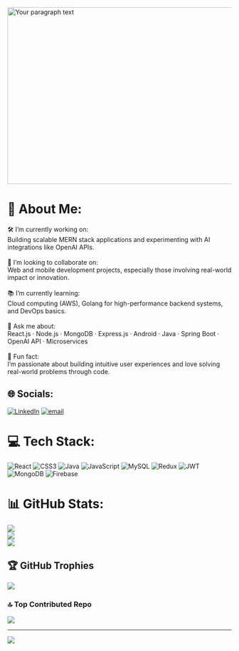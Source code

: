 
<img width="1584" height="396" alt="Your paragraph text" src="https://github.com/user-attachments/assets/b78ebed3-4ae7-4dfa-963a-020af68b7ed8" />

# 💫 About Me:
🛠 I’m currently working on:<br>Building scalable MERN stack applications and experimenting with AI integrations like OpenAI APIs.<br><br>🤝 I’m looking to collaborate on:<br>Web and mobile development projects, especially those involving real-world impact or innovation.<br><br>📚 I’m currently learning:<br>Cloud computing (AWS), Golang for high-performance backend systems, and DevOps basics.<br><br>💬 Ask me about:<br>React.js · Node.js · MongoDB · Express.js · Android · Java · Spring Boot · OpenAI API · Microservices<br><br>🎯 Fun fact:<br>I’m passionate about building intuitive user experiences and love solving real-world problems through code.


## 🌐 Socials:
[![LinkedIn](https://img.shields.io/badge/LinkedIn-%230077B5.svg?logo=linkedin&logoColor=white)](https://linkedin.com/in/https://www.linkedin.com/in/khushi-jain-539259259/) [![email](https://img.shields.io/badge/Email-D14836?logo=gmail&logoColor=white)](mailto:ktjain1456@gmail.com) 

# 💻 Tech Stack:
![React](https://img.shields.io/badge/react-%2320232a.svg?style=for-the-badge&logo=react&logoColor=%2361DAFB) ![CSS3](https://img.shields.io/badge/css3-%231572B6.svg?style=for-the-badge&logo=css3&logoColor=white) ![Java](https://img.shields.io/badge/java-%23ED8B00.svg?style=for-the-badge&logo=openjdk&logoColor=white) ![JavaScript](https://img.shields.io/badge/javascript-%23323330.svg?style=for-the-badge&logo=javascript&logoColor=%23F7DF1E) ![MySQL](https://img.shields.io/badge/mysql-4479A1.svg?style=for-the-badge&logo=mysql&logoColor=white) ![Redux](https://img.shields.io/badge/redux-%23593d88.svg?style=for-the-badge&logo=redux&logoColor=white) ![JWT](https://img.shields.io/badge/JWT-black?style=for-the-badge&logo=JSON%20web%20tokens) ![MongoDB](https://img.shields.io/badge/MongoDB-%234ea94b.svg?style=for-the-badge&logo=mongodb&logoColor=white) ![Firebase](https://img.shields.io/badge/firebase-%23039BE5.svg?style=for-the-badge&logo=firebase)
# 📊 GitHub Stats:
![](https://github-readme-stats.vercel.app/api?username=khushi-jain123&theme=blue-green&hide_border=false&include_all_commits=false&count_private=false)<br/>
![](https://nirzak-streak-stats.vercel.app/?user=khushi-jain123&theme=blue-green&hide_border=false)<br/>
![](https://github-readme-stats.vercel.app/api/top-langs/?username=khushi-jain123&theme=blue-green&hide_border=false&include_all_commits=false&count_private=false&layout=compact)

## 🏆 GitHub Trophies
![](https://github-profile-trophy.vercel.app/?username=khushi-jain123&theme=radical&no-frame=false&no-bg=true&margin-w=4)

### 🔝 Top Contributed Repo
![](https://github-contributor-stats.vercel.app/api?username=khushi-jain123&limit=5&theme=dark&combine_all_yearly_contributions=true)

---
[![](https://visitcount.itsvg.in/api?id=khushi-jain123&icon=0&color=0)](https://visitcount.itsvg.in)

<!-- Proudly created with GPRM ( https://gprm.itsvg.in ) -->
